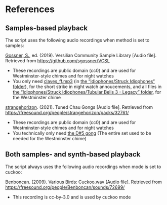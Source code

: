 References
==========

Samples-based playback
----------------------
The script uses the following audio recordings when method is set to samples:

[Gossner, <span title=Samuel>S.</span>](http://sgossner.versilstudios.com/), ed. (2019).
Versilian Community Sample Library [Audio file].
Retrieved from https://github.com/sgossner/VCSL
- These recordings are public domain (cc0) and are used for Westminster-style chimes
  and for night watches
- You only need
  [claves_ff.mp3](https://github.com/sgossner/VCSL/blob/master/Idiophones/Struck%20Idiophones/Claves/Legacy/claves_ff.wav)
  (in [the “Idiophones/Struck Idiophones“ folder](https://github.com/sgossner/VCSL/tree/master/Idiophones/Struck%20Idiophones/Claves/Legacy)),
  for the short strike in night watch annoucements,
  and all files in
  [the “Idiophones/Struck Idiophones/Tubular Bells 3 - Legacy”
  folder](https://github.com/sgossner/VCSL/tree/master/Idiophones/Struck%20Idiophones/Tubular%20Bells%203%20-%20Legacy),
  for the Westminster chime

[strangehorizon](https://soundcloud.com/sonic_kitchen). (2021).
Tuned Chau Gongs [Audio file].
Retrieved from https://freesound.org/people/strangehorizon/packs/32761/
- These recordings are public domain (cc0) and are used for Westminster-style chimes
  and for night watches
- You technically only need
  [the D#5 gong](https://freesound.org/people/strangehorizon/sounds/582159/)
  (The entire set used to be needed for the Westminster chime)


Both samples- and synth-based playback
--------------------------------------
The script always uses the following audio recordings when mode is set to cuckoo:

Benboncan. (2009).
Various Birds: Cuckoo.wav [Audio file].
Retrieved from https://freesound.org/people/Benboncan/sounds/72699/
- This recording is cc-by-3.0 and is used by cuckoo mode

